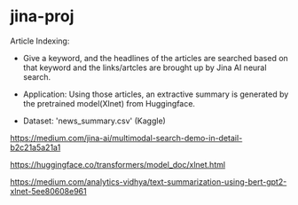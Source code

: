# jina-proj

Article Indexing:

- Give a keyword, and the headlines of the articles are searched based on that keyword and the links/artcles are brought up by Jina AI neural search.

- Application: Using those articles, an extractive summary is generated by the pretrained model(Xlnet) from Huggingface.

- Dataset: 'news_summary.csv' (Kaggle)

https://medium.com/jina-ai/multimodal-search-demo-in-detail-b2c21a5a21a1

https://huggingface.co/transformers/model_doc/xlnet.html

https://medium.com/analytics-vidhya/text-summarization-using-bert-gpt2-xlnet-5ee80608e961


